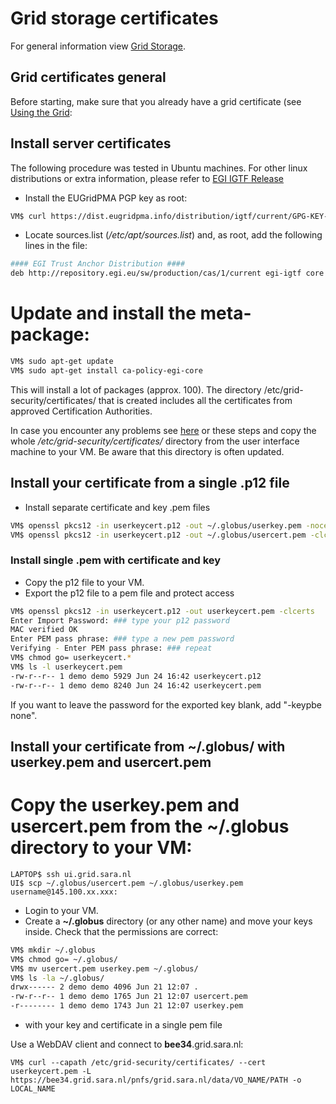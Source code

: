 # Grid storage certificates

For general information view [Grid Storage](Grid-storage).

## Grid certificates general

Before starting, make sure that you already have a grid certificate (see [Using the Grid](https://grid.sara.nl/wiki/index.php/Using_the_Grid/Getting_a_Grid_certificate):

## Install server certificates

The following procedure was tested in Ubuntu machines. For other linux distributions or extra information, please refer to [EGI IGTF Release](https://wiki.egi.eu/wiki/EGI_IGTF_Release)

* Install the EUGridPMA PGP key as root:

``` bash
VM$ curl https://dist.eugridpma.info/distribution/igtf/current/GPG-KEY-EUGridPMA-RPM-3 | sudo apt-key add - 

```

* Locate sources.list (*/etc/apt/sources.list*) and, as root, add the following lines in the file:

``` bash
#### EGI Trust Anchor Distribution ####
deb http://repository.egi.eu/sw/production/cas/1/current egi-igtf core
```

# Update and install the meta-package:

``` bash
VM$ sudo apt-get update
VM$ sudo apt-get install ca-policy-egi-core
```

This will install a lot of packages (approx. 100).
The directory /etc/grid-security/certificates/ that is created includes all the certificates from approved Certification Authorities.

In case you encounter any problems see [here](https://wiki.egi.eu/wiki/EGI_IGTF_Release) or these steps and copy the whole */etc/grid-security/certificates/* directory from the user interface machine to your VM. 
Be aware that this directory is often updated.

## Install your certificate from a single .p12 file

* Install separate certificate and key .pem files

``` bash
VM$ openssl pkcs12 -in userkeycert.p12 -out ~/.globus/userkey.pem -nocerts
VM$ openssl pkcs12 -in userkeycert.p12 -out ~/.globus/usercert.pem -clcerts -nokeys
```

### Install single .pem with certificate and key

* Copy the p12 file to your VM.
* Export the p12 file to a pem file and protect access

``` bash 
VM$ openssl pkcs12 -in userkeycert.p12 -out userkeycert.pem -clcerts
Enter Import Password: ### type your p12 password
MAC verified OK
Enter PEM pass phrase: ### type a new pem password
Verifying - Enter PEM pass phrase: ### repeat
VM$ chmod go= userkeycert.*
VM$ ls -l userkeycert.pem
-rw-r--r-- 1 demo demo 5929 Jun 24 16:42 userkeycert.p12
-rw-r--r-- 1 demo demo 8240 Jun 24 16:42 userkeycert.pem
```

If you want to leave the password for the exported key blank, add "-keypbe none".

## Install your certificate from ~/.globus/ with userkey.pem and usercert.pem

# Copy the **userkey.pem** and **usercert.pem** from the **~/.globus** directory to your VM:
```
LAPTOP$ ssh ui.grid.sara.nl
UI$ scp ~/.globus/usercert.pem ~/.globus/userkey.pem username@145.100.xx.xxx:
```
* Login to your VM.
* Create a **~/.globus** directory (or any other name) and move your keys inside. Check that the permissions are correct:
``` bash
VM$ mkdir ~/.globus
VM$ chmod go= ~/.globus/
VM$ mv usercert.pem userkey.pem ~/.globus/
VM$ ls -la ~/.globus/
drwx------ 2 demo demo 4096 Jun 21 12:07 .
-rw-r--r-- 1 demo demo 1765 Jun 21 12:07 usercert.pem
-r-------- 1 demo demo 1743 Jun 21 12:07 userkey.pem
```

* with your key and certificate in a single pem file

Use a WebDAV client and connect to **bee34**.grid.sara.nl:
```
VM$ curl --capath /etc/grid-security/certificates/ --cert userkeycert.pem -L https://bee34.grid.sara.nl/pnfs/grid.sara.nl/data/VO_NAME/PATH -o LOCAL_NAME
```
